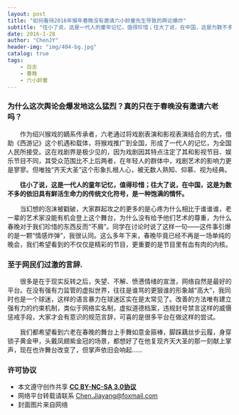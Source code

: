 ```yaml
---
layout: post
title: "如何看待2016年猴年春晚没有邀请六小龄童先生导致的舆论爆炸"
subtitle: "往小了说，这是一代人的童年记忆，值得珍惜；往大了说，在中国，这是为数不多的依旧具有鲜活生命力的传统文化符号，是一种饱满的情怀。"
date: 2016-1-28
author: "ChenJY"
header-img: "img/404-bg.jpg"
catalog: true
tags: 
    - 日志
    - 春晚
    - 六小龄童
---
```


### 为什么这次舆论会爆发地这么猛烈？真的只在于春晚没有邀请六老吗？

　　作为绍兴猴戏的嫡系传承者，六老通过将戏剧表演和影视表演结合的方式，借助《西游记》这个机遇和载体，将猴戏推广到全国，形成了一代人的记忆，为全国人民所接受。这在戏剧界是极少见的，因为戏剧因其特点注定了其和影视节目、娱乐节目不同，其受众范围比不上后两者，在年轻人的群体中，戏剧艺术的影响力更是寥寥。但唯独“齐天大圣”这个形象扎根人心，被无数人熟知、仰慕、视为经典。

　　__往小了说，这是一代人的童年记忆，值得珍惜；往大了说，在中国，这是为数不多的依旧具有鲜活生命力的传统文化符号，是一种饱满的情怀。__

　　当幻想的泡沫被戳破，大家群起攻之的更多的是心疼为什么相比于谁谁谁，老一辈的艺术家没能有机会登上这个舞台，为什么没有给予他们艺术的尊重，为什么春晚对于我们珍惜的东西反而“不屑”。同学在讨论时说了这样一句——这件事引爆的是一颗“情感炸弹”，我很认同。这么多年下来，春晚毕竟已经不再是一场单纯的晚会，我们希望看到的不仅仅是精彩的节目，更重要的是节目里有血有肉的内核。

### 至于网民们过激的言辞.

　　很多是在于现实反转之后，失望、不解、愤懑情绪的宣泄，网络自然是最好的平台。在没有强有力监管的虚拟世界，往往是谁骂的更狠谁的形象越“高大”，我同时也是一个球迷，这样的语言暴力在球迷区实在是太常见了。改善的方法唯有建立强有力的约束机制，类似于网络实名制，虚拟道德档案，违规封号禁言这样的威慑惩戒手段，大家才会有意识的规范言辞，可喜的是很多平台在做这样的尝试。

　　我们都希望看到六老在春晚的舞台上手舞如意金箍棒，脚踩藕丝步云履，身穿锁子黄金甲，头戴凤翅紫金冠的场景，都想好了在他复现齐天大圣的那一刻献上掌声，现在也许舞台改变了，但掌声依旧会响起……

### 许可协议
* 本文遵守创作共享 <a href="https://creativecommons.org/licenses/by-nc-sa/3.0/cn/" target="_blank"><b>CC BY-NC-SA 3.0协议</b></a>
* 网络平台转载请联系 Chen.Jiayang@foxmail.com
* 封面图片来自网络